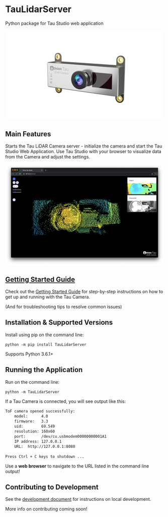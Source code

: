 # TauLidarServer
Python package for Tau Studio web application

![Onion Tau Lidar Camera](https://github.com/OnionIoT/tau-lidar-server/raw/master/img/onion-tau-lidar-camera-00.png)

## Main Features

Starts the Tau LiDAR Camera server - initialize the camera and start the Tau Studio Web Application. Use Tau Studio with your browser to visualize data from the Camera and adjust the settings.

![Onion Tau Studio Web App](https://github.com/OnionIoT/tau-lidar-server/raw/master/img/onion-tau-studio-00.png)

## [Getting Started Guide](https://github.com/OnionIoT/tau-lidar-server/blob/master/GET-STARTED.md)

Check out the [Getting Started Guide](https://github.com/OnionIoT/tau-lidar-server/blob/master/GET-STARTED.md) for step-by-step instructions on how to get up and running with the Tau Camera.

(And for troubleshooting tips to resolve common issues)

## Installation & Supported Versions

Install using pip on the command line:

```
python -m pip install TauLidarServer
```

Supports Python 3.6.1+

## Running the Application

Run on the command line:

```
python -m TauLidarServer
```

If a Tau Camera is connected, you will see output like this:

```
ToF camera opened successfully:
    model:      4.0
    firmware:   3.3
    uid:        69.549
    resolution: 160x60
    port:       /dev/cu.usbmodem00000000001A1
    IP address: 127.0.0.1
    URL:  http://127.0.0.1:8080

Press Ctrl + C keys to shutdown ...
```

Use a **web browser** to navigate to the URL listed in the command line output!

## Contributing to Development

See the [development document](https://github.com/OnionIoT/tau-lidar-server/blob/master/DEVELOPMENT.md) for instructions on local development.

More info on contributing coming soon!
